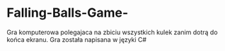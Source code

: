 # Falling-Balls-Game-
Gra komputerowa polegajaca na zbiciu wszystkich kulek zanim dotrą do końca ekranu. Gra została napisana w języki C#
